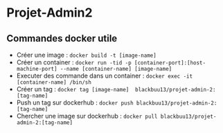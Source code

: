 # Projet-Admin2

## Commandes docker utile

 * Créer une image : `docker build -t [image-name]`
 * Créer un container : `docker run -tid -p [container-port]:[host-machine-port] --name [container-name] [image-name]`
 * Executer des commande dans un container : `docker exec -it [container-name] /bin/sh`
 * Créer un tag : `docker tag [image-name]  blackbuu13/projet-admin-2:[tag-name]`
 * Push un tag sur dockerhub : `docker push blackbuu13/projet-admin-2:[tag-name]`
 * Chercher une image sur dockerhub : `docker pull blackbuu13/projet-admin-2:[tag-name]`
